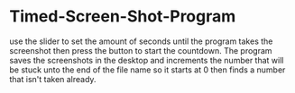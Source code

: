 Timed-Screen-Shot-Program
=========================
use the slider to set the amount of seconds until the program takes the screenshot then press the button to start the countdown.
The program saves the screenshots in the desktop and increments the number that will be stuck unto the end of the file name so it starts at 0 then finds a number that isn't taken already.
